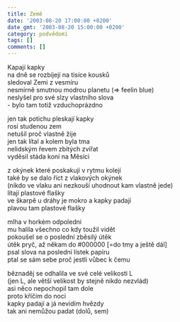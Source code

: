 ```yaml
---
title: Země
date: '2003-08-20 17:00:00 +0200'
date_gmt: '2003-08-20 15:00:00 +0200'
category: podvědomí
tags: []
comments: []
---
```


<p>Kapají kapky<br>na dně se rozbíjejí na tisíce kousků<br>sledoval Zemi z vesmíru<br>nesmírně smutnou modrou planetu (=&gt; feelin blue)<br>neslyšel pro své slzy vlastního slova<br>- bylo tam totiž vzduchoprázdno</p>
<p>jen tak potichu pleskají kapky<br> rosí studenou zem<br>netušil proč vlastně žije<br>jen tak lítal a kolem byla tma<br>nelidským řevem zbitých zvířat<br>vyděsil stáda koní na Měsíci</p>
<p>z okýnek které poskakují v rytmu kolejí<br>také by se dalo říct z vlakových okýnek<br>(nikdo ve vlaku ani nezkouší uhodnout kam vlastně jede)<br>lítají plastové flašky<br>ve škarpě u dráhy je mokro a kapky padají<br>plavou tam plastové flašky</p>
<p>mlha v horkém odpoledni<br>mu halila všechno co kdy toužil vidět<br>pokoušel se o poslední zběsilý útěk<br>útěk pryč, až někam do #000000 [=do tmy a ještě dál]<br>psal slova na poslední lístek papíru<br>ptal se sám sebe proč jestli vůbec k čemu</p>
<p>běznaděj se odhalila ve své celé velikosti L<br>(jen L, ale větší velikost by stejně nikdo nezvlád)<br>asi něco nepochopil tam dole<br>proto kříčím do noci<br>kapky padají a já nevidím hvězdy<br>tak ani nemůžou padat (dolů, sem)</p>
